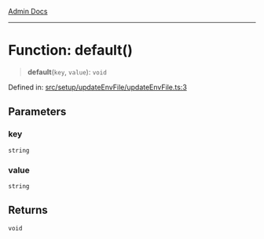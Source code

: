 [Admin Docs](/)

***

# Function: default()

> **default**(`key`, `value`): `void`

Defined in: [src/setup/updateEnvFile/updateEnvFile.ts:3](https://github.com/syedali237/talawa-admin/blob/dd4a08e622d0fa38bcf9758a530e8cdf917dbac8/src/setup/updateEnvFile/updateEnvFile.ts#L3)

## Parameters

### key

`string`

### value

`string`

## Returns

`void`
